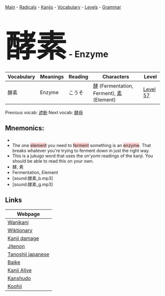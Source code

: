 <style> bigfont {font-size: 100px}</style>
[Main](../README.md) -
[Radicals](../radicals.md) -
[Kanjis](../kanjis.md) -
[Vocabulary](../vocabulary.md) -
[Levels](../levels.md) -
[Grammar](../grammar.md)
# <bigfont> 酵素</bigfont> - Enzyme 

| Vocabulary | Meanings | Reading | Characters | Level |
| --- | --- | --- | --- | --- |
| 酵素 | Enzyme | こうそ |  [酵](../kanjis/酵.md) (Fermentation, Ferment), [素](../kanjis/素.md) (Element) | [Level 57](../levels/wk_level57.md) |

Previous vocab: [遮断](遮断.md) Next vocab: [酵母](酵母.md) 

## Mnemonics:

* 
* The one <span style="background-color:#ffcccb"> element</span> you need to <span style="background-color:#ffcccb"> ferment</span> something is an <span style="background-color:#ffcccb"> enzyme</span>. That breaks whatever you're trying to ferment down in just the right way. 
* This is a jukugo word that uses the on'yomi readings of the kanji. You should be able to read this on your own.
* 酵, 素
* Fermentation, Element
* [sound:酵素_b.mp3]
* [sound:酵素_g.mp3]


## Links 

| Webpage |
| --- |
| [Wanikani          ](https://www.wanikani.com/kanji/酵素) |
| [Wiktionary        ](https://en.wiktionary.org/wiki/酵素) |
| [Kanji damage      ](http://www.kanjidamage.com/kanji/search?utf8=✓&q=酵素) |
| [Jitenon           ](https://jitenon.com/kanji/酵素) |
| [Tanoshii japanese ](https://www.tanoshiijapanese.com/dictionary/kanji.cfm?k=酵素) |
| [Baike             ](https://baike.baidu.com/item/酵素) |
| [Kanji Alive       ](https://app.kanjialive.com/酵素) |
| [Kanshudo          ](https://www.kanshudo.com/searchmn?q=酵素) |
| [Koohii            ](https://kanji.koohii.com/study/kanji/酵素) |
